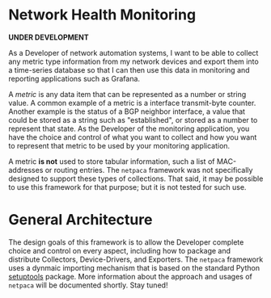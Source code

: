 # Network Health Monitoring

**UNDER DEVELOPMENT**

As a Developer of network automation systems, I want to be able to collect any
metric type information from my network devices and export them into a
time-series database so that I can then use this data in monitoring and
reporting applications such as Grafana.

A _*metric*_ is any data item that can be represented as a number or string
value.  A common example of a metric is a interface transmit-byte counter.
Another example is the status of a BGP neighbor interface, a value that could be
stored as a string such as "established", or stored as a number to represent
that state.  As the Developer of the monitoring application, you have the choice
and control of what you want to collect and how you want to represent that
metric to be used by your monitoring application.

A metric **is not** used to store tabular information, such a list of
MAC-addresses or routing entries.  The `netpaca` framework was not specifically
designed to support these types of collections.  That said, it may be possible
to use this framework for that purpose; but it is not tested for such use.

# General Architecture

The design goals of this framework is to allow the Developer complete choice and
control on every aspect, including how to package and distribute Collectors,
Device-Drivers, and Exporters.  The `netpaca` framework uses a dynmaic importing
mechanism that is based on the standard Python
[setuptools](https://setuptools.readthedocs.io) package.  More information about
the approach and usages of `netpaca` will be documented shortly.  Stay tuned!
